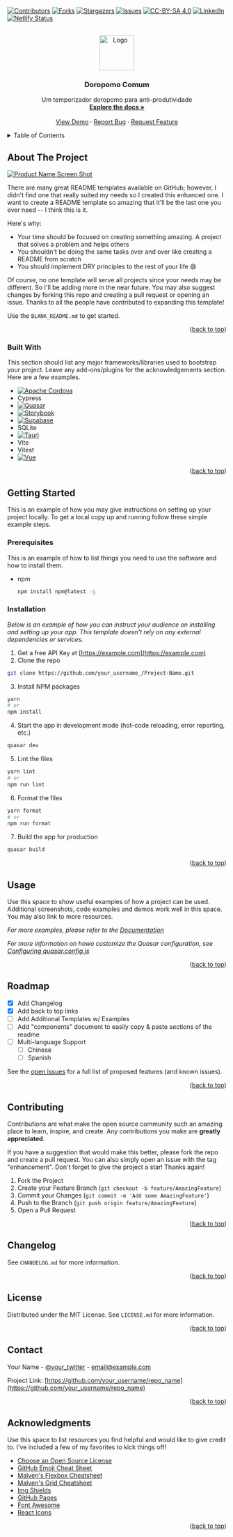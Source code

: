 <a name="readme-top"></a>

[![Contributors][contributors-shield]][contributors-url]
[![Forks][forks-shield]][forks-url]
[![Stargazers][stars-shield]][stars-url]
[![Issues][issues-shield]][issues-url]
[![CC-BY-SA 4.0][license-shield]][license-url]
[![LinkedIn][linkedin-shield]][linkedin-url]
[![Netlify Status](https://img.shields.io/netlify/3cc3acd3-e2f6-456c-ad3f-ee49f4817cbb?logo=netlify&style=for-the-badge)](https://app.netlify.com/sites/doropomo-comum/deploys)

<br />

<div align="center">
  <a href="https://github.com/othneildrew/Best-README-Template">
    <img src="images/logo.png" alt="Logo" width="80" height="80">
  </a>
<h3 align="center">Doropomo Comum</h3>
<p align="center">
Um temporizador doropomo para anti-produtividade
<br />
    <a href="https://github.com/FSLawiet/doropomo_comum"><strong>Explore the docs »</strong></a>
    <br />
    <br />
    <a href="https://doropomo-comum.netlify.app/">View Demo</a>
    ·
    <a href="https://github.com/FSLawiet/doropomo_comum/issues">Report Bug</a>
    ·
    <a href="https://github.com/FSLawiet/doropomo_comum/issues">Request Feature</a>
</p>
</div>
<details>
  <summary>Table of Contents</summary>
  <ol>
    <li>
      <a href="#about-the-project">About The Project</a>
      <ul>
        <li><a href="#built-with">Built With</a></li>
      </ul>
    </li>
    <li>
      <a href="#getting-started">Getting Started</a>
      <ul>
        <li><a href="#prerequisites">Prerequisites</a></li>
        <li><a href="#installation">Installation</a></li>
      </ul>
    </li>
    <li><a href="#usage">Usage</a></li>
    <li><a href="#roadmap">Roadmap</a></li>
    <li><a href="#contributing">Contributing</a></li>
    <li><a href="#changelog">Changelog</a></li>
    <li><a href="#license">License</a></li>
    <li><a href="#contact">Contact</a></li>
    <li><a href="#acknowledgments">Acknowledgments</a></li>
  </ol>
</details>

## About The Project

[![Product Name Screen Shot][product-screen]](https://example.com)

There are many great README templates available on GitHub; however, I didn't find one that really suited my needs so I created this enhanced one. I want to create a README template so amazing that it'll be the last one you ever need -- I think this is it.

Here's why:

- Your time should be focused on creating something amazing. A project that solves a problem and helps others
- You shouldn't be doing the same tasks over and over like creating a README from scratch
- You should implement DRY principles to the rest of your life :smile:

Of course, no one template will serve all projects since your needs may be different. So I'll be adding more in the near future. You may also suggest changes by forking this repo and creating a pull request or opening an issue. Thanks to all the people have contributed to expanding this template!

Use the `BLANK_README.md` to get started.

<p align="right">(<a href="#readme-top">back to top</a>)</p>

### Built With

This section should list any major frameworks/libraries used to bootstrap your project. Leave any add-ons/plugins for the acknowledgements section. Here are a few examples.

- [![Apache Cordova][Cordova]][Cordova-url]
- Cypress
- [![Quasar][Quasar.js]][Quasar-url]
- [![Storybook][Storybook.js]][Storybook-url]
- [![Supabase][Supabase-ho]][Supabase-url]
- SQLite
- [![Tauri][Tauri.js]][Tauri-url]
- Vite
- Vitest
- [![Vue][Vue.js]][Vue-url]

<p align="right">(<a href="#readme-top">back to top</a>)</p>

## Getting Started

This is an example of how you may give instructions on setting up your project locally.
To get a local copy up and running follow these simple example steps.

### Prerequisites

This is an example of how to list things you need to use the software and how to install them.

- npm
  ```sh
  npm install npm@latest -g
  ```

### Installation

_Below is an example of how you can instruct your audience on installing and setting up your app. This template doesn't rely on any external dependencies or services._

1. Get a free API Key at [https://example.com](https://example.com)
2. Clone the repo

```sh
git clone https://github.com/your_username_/Project-Name.git
```

3. Install NPM packages

```sh
yarn
# or
npm install
```

4. Start the app in development mode (hot-code reloading, error reporting, etc.)

```sh
quasar dev
```

5. Lint the files

```sh
yarn lint
# or
npm run lint
```

6. Format the files

```sh
yarn format
# or
npm run format
```

7. Build the app for production

```sh
quasar build
```

<p align="right">(<a href="#readme-top">back to top</a>)</p>

<!-- USAGE EXAMPLES -->

## Usage

Use this space to show useful examples of how a project can be used. Additional screenshots, code examples and demos work well in this space. You may also link to more resources.

_For more examples, please refer to the [Documentation](https://example.com)_

_For more information on howo customize the Quasar configuration, see [Configuring quasar.config.js](https://v2.quasar.dev/quasar-cli-vite/quasar-config-js)_

<p align="right">(<a href="#readme-top">back to top</a>)</p>

<!-- ROADMAP -->

## Roadmap

- [x] Add Changelog
- [x] Add back to top links
- [ ] Add Additional Templates w/ Examples
- [ ] Add "components" document to easily copy & paste sections of the readme
- [ ] Multi-language Support
  - [ ] Chinese
  - [ ] Spanish

See the [open issues](https://github.com/othneildrew/Best-README-Template/issues) for a full list of proposed features (and known issues).

<p align="right">(<a href="#readme-top">back to top</a>)</p>

<!-- CONTRIBUTING -->

## Contributing

Contributions are what make the open source community such an amazing place to learn, inspire, and create. Any contributions you make are **greatly appreciated**.

If you have a suggestion that would make this better, please fork the repo and create a pull request. You can also simply open an issue with the tag "enhancement".
Don't forget to give the project a star! Thanks again!

1. Fork the Project
2. Create your Feature Branch (`git checkout -b feature/AmazingFeature`)
3. Commit your Changes (`git commit -m 'Add some AmazingFeature'`)
4. Push to the Branch (`git push origin feature/AmazingFeature`)
5. Open a Pull Request

<p align="right">(<a href="#readme-top">back to top</a>)</p>

<!-- LICENSE -->

## Changelog

See `CHANGELOG.md` for more information.

<p align="right">(<a href="#readme-top">back to top</a>)</p>

<!-- LICENSE -->

## License

Distributed under the MIT License. See `LICENSE.md` for more information.

<p align="right">(<a href="#readme-top">back to top</a>)</p>

<!-- CONTACT -->

## Contact

Your Name - [@your_twitter](https://twitter.com/your_username) - email@example.com

Project Link: [https://github.com/your_username/repo_name](https://github.com/your_username/repo_name)

<p align="right">(<a href="#readme-top">back to top</a>)</p>

<!-- ACKNOWLEDGMENTS -->

## Acknowledgments

Use this space to list resources you find helpful and would like to give credit to. I've included a few of my favorites to kick things off!

- [Choose an Open Source License](https://choosealicense.com)
- [GitHub Emoji Cheat Sheet](https://www.webpagefx.com/tools/emoji-cheat-sheet)
- [Malven's Flexbox Cheatsheet](https://flexbox.malven.co/)
- [Malven's Grid Cheatsheet](https://grid.malven.co/)
- [Img Shields](https://shields.io)
- [GitHub Pages](https://pages.github.com)
- [Font Awesome](https://fontawesome.com)
- [React Icons](https://react-icons.github.io/react-icons/search)

<p align="right">(<a href="#readme-top">back to top</a>)</p>

[contributors-shield]: https://img.shields.io/github/contributors/FSLawiet/doropomo_comum.svg?style=for-the-badge
[contributors-url]: https://github.com/FSLawiet/doropomo_comum/graphs/contributors
[forks-shield]: https://img.shields.io/github/forks/FSLawiet/doropomo_comum.svg?style=for-the-badge
[forks-url]: https://github.com/FSLawiet/doropomo_comum/network/members
[stars-shield]: https://img.shields.io/github/stars/FSLawiet/doropomo_comum.svg?style=for-the-badge
[stars-url]: https://github.com/FSLawiet/doropomo_comum/stargazers
[issues-shield]: https://img.shields.io/github/issues/FSLawiet/doropomo_comum.svg?style=for-the-badge
[issues-url]: https://github.com/FSLawiet/doropomo_comum/issues
[license-shield]: https://img.shields.io/github/license/FSLawiet/doropomo_comum.svg?style=for-the-badge
[license-url]: https://github.com/FSLawiet/doropomo_comum/blob/master/LICENSE.md
[linkedin-shield]: https://img.shields.io/badge/-LinkedIn-black.svg?style=for-the-badge&logo=linkedin&colorB=555
[linkedin-url]: https://linkedin.com/in/FSLawiet
[product-screen]: .github/app-screen.png
[Tauri.js]: https://img.shields.io/badge/tauri-242526?style=for-the-badge&logo=tauri&logoColor=white
[Tauri-url]: https://tauri.app/
[Quasar.js]: https://img.shields.io/badge/quasar-1976d2?style=for-the-badge&logo=quasar&logoColor=white
[Quasar-url]: https://quasar.dev
[Vue.js]: https://img.shields.io/badge/Vue.js-35495E?style=for-the-badge&logo=vuedotjs&logoColor=4FC08D
[Vue-url]: https://vuejs.org/
[Cordova]: https://img.shields.io/badge/Cordova-4CC2E4?style=for-the-badge&logo=apachecordova&logoColor=CCCCCC
[Cordova-url]: https://cordova.apache.org/
[Supabase-ho]: https://img.shields.io/badge/Supabase-3FCF8E?style=for-the-badge&logo=supabase&logoColor=CCCCCC
[Supabase-url]: https://supabase.com/
[Storybook.js]: https://img.shields.io/badge/Storybook-FF4785?style=for-the-badge&logo=storybook&logoColor=white
[Storybook-url]: https://storybook.js.org/
